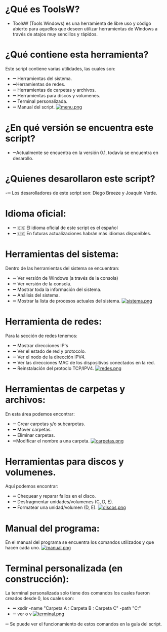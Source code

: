 # ¿Qué es ToolsW?
- ToolsW (Tools Windows) es una herramienta de libre uso y código abierto para aquellos que deseen utilizar herramientas de Windows a través de atajos muy sencillos y rápidos.

# ¿Qué contiene esta herramienta?
Este script contiene varias utilidades, las cuales son:
-  ➖ Herramientas del sistema.
-  ➖Herramientas de redes.
-  ➖ Herramientas de carpetas y archivos.
-  ➖ Herramientas para discos y volumenes.
-  ➖ Terminal personalizada.
-  ➖ Manual del script.
[![menu.png](https://i.postimg.cc/BbgZxTzs/menu.png)](https://postimg.cc/ZvWhmdZD)

# ¿En qué versión se encuentra este script?
- ➖Actualmente se encuentra en la versión 0.1, todavía se encuentra en desarollo.

# ¿Quienes desarollaron este script?
-➖ Los desarolladores de este script son: Diego Breeze y Joaquín Verde.

# Idioma oficial:
- ➖ 🇪🇸 El idioma oficial de este script es el español
- ➖ 🇺🇸 En futuras actualizaciones habrán más idiomas disponibles.

# Herramientas del sistema:
Dentro de las herramientas del sistema se encuentran:
- ➖ Ver versión de Windows (a través de la consola)
- ➖ Ver versión de la consola.
- ➖ Mostrar toda la información del sistema.
- ➖ Análisis del sistema.
- ➖ Mostrar la lista de procesos actuales del sistema.
[![sistema.png](https://i.postimg.cc/X7jYnPZv/sistema.png)](https://postimg.cc/G9fCQqx0)

# Herramienta de redes: 
Para la sección de redes tenemos:
- ➖ Mostrar direcciones IP's
- ➖ Ver el estado de red y protocolo.
- ➖ Ver el nodo de la dirección IPV4.
- ➖ Ver las direcciones MAC de los dispositivos conectados en la red.
- ➖ Reinstalación del protoclo TCP/IPV4.
[![redes.png](https://i.postimg.cc/Xq37GHQQ/redes.png)](https://postimg.cc/bDCj4TXt)

# Herramientas de carpetas y archivos:
En esta área podemos encontrar:
- ➖ Crear carpetas y/o subcarpetas.
- ➖ Mover carpetas.
- ➖ Eliminar carpetas.
- ➖Modificar el nombre a una carpeta.
[![carpetas.png](https://i.postimg.cc/hGzGH7Xb/carpetas.png)](https://postimg.cc/3yh7GNCd)

# Herramientas para discos y volumenes.
Aquí podemos encontrar:
- ➖ Chequear y reparar fallos en el disco.
- ➖ Desfragmentar unidades/volumenes (C, D, E).
- ➖ Formatear una unidad/volumen (D, E). 
[![discos.png](https://i.postimg.cc/PqgqhrZG/discos.png)](https://postimg.cc/gwKpHpN4)

# Manual del programa:
En el manual del programa se encuentra los comandos utilizados y que hacen cada uno.
[![manual.png](https://i.postimg.cc/tTF4gQts/manual.png)](https://postimg.cc/625XHPPK)

# Terminal personalizada (en construcción):
La terminal personalizada solo tiene dos comandos los cuales fueron creados desde 0, los cuales son:
- ➖ xsdir -name "Carpeta A : Carpeta B : Carpeta C" -path "C:\" 
- ➖ ver o v
[![terminal.png](https://i.postimg.cc/sf92dzg8/terminal.png)](https://postimg.cc/Lh5SLrfB)

➖ Se puede ver el funcionamiento de estos comandos en la guía del script.
